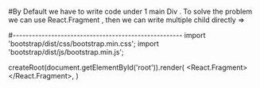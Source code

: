 #By Default we have to write code under 1 main Div . To solve the problem we can use React.Fragment , then we can write multiple child directly => 

#-----------------------------------------------------
import 'bootstrap/dist/css/bootstrap.min.css';
import 'bootstrap/dist/js/bootstrap.min.js';

createRoot(document.getElementById('root')).render(
  <React.Fragment>
    <App />
    <Book/>
  </React.Fragment>,
)
